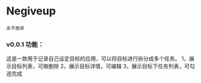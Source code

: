 # Negiveup
`永不放弃`


### v0.0.1 功能：
这是一款用于记录自己设定目标的应用，可以将目标进行拆分成多个任务。
1，展示目标列表，可做删除
2，展示目标详情，可编辑
3，展示目标下任务列表，可勾选完成



